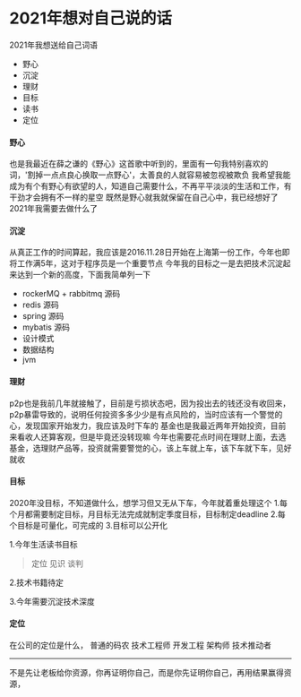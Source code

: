 
# 2021年想对自己说的话

2021年我想送给自己词语
- 野心
- 沉淀
- 理财
- 目标
- 读书
- 定位

#### 野心
也是我最近在薛之谦的《野心》这首歌中听到的，里面有一句我特别喜欢的词，'割掉一点点良心换取一点野心'，太善良的人就容易被忽视被欺负
我希望我能成为有个有野心有欲望的人，知道自己需要什么，不再平平淡淡的生活和工作，有干劲才会拥有不一样的星空
既然是野心就我就保留在自己心中，我已经想好了2021年我需要去做什么了

#### 沉淀
从真正工作的时间算起，我应该是2016.11.28日开始在上海第一份工作，今年也即将工作满5年，这对于程序员是一个重要节点
今年我的目标之一是去把技术沉淀起来达到一个新的高度，下面我简单列一下
- rockerMQ + rabbitmq  源码
- redis 源码
- spring 源码
- mybatis 源码
- 设计模式
- 数据结构
- jvm

#### 理财
p2p也是我前几年就接触了，目前是亏损状态吧，因为投出去的钱还没有收回来，
p2p暴雷导致的，说明任何投资多多少少是有点风险的，当时应该有一个警觉的心，发现国家开始发力，我应该及时下车的
基金也是我最近两年开始投资，目前来看收人还算客观，但是毕竟还没转现嘛
今年也需要花点时间在理财上面，去选基金，选理财产品等，投资就需要警觉的心，该上车就上车，该下车就下车，见好就收

#### 目标
2020年没目标，不知道做什么，想学习但又无从下车，今年就着重处理这个
1.每个月都需要制定目标，月目标无法完成就制定季度目标，目标制定deadline
2.每个目标是可量化，可完成的
3.目标可以公开化

1.今年生活读书目标  
> 定位
> 见识
> 谈判

2.技术书籍待定

3.今年需要沉淀技术深度

#### 定位
在公司的定位是什么，
普通的码农
技术工程师
开发工程
架构师
技术推动者



---

不是先让老板给你资源，你再证明你自己，而是你先证明你自己，再用结果赢得资源，

